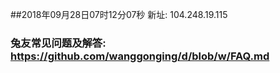 ##2018年09月28日07时12分07秒 新址: 104.248.19.115
### 兔友常见问题及解答: https://github.com/wanggonging/d/blob/w/FAQ.md
